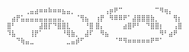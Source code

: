 ⠀⠀⠀⠀⢀⣤⣴⠶⠶⠷⠶⠶⣦⣤⡀⠀⠀⠀⠀
⠀⠀⢠⡶⠟⠉⠀⠀⠀⠀⠀⠀⠀⠉⠻⢶⡄⠀⠀
⠀⣴⡟⣥⣤⣤⣤⣤⣤⣤⣤⣤⡀⠀⠀⠈⢻⣦⠀
⢰⡟⠀⠻⠿⠿⠟⠁⣼⣿⣿⣿⣷⡀⠀⠀⠀⢻⡆
⣿⠃⠀⠀⠀⠀⠀⣼⣿⡏⠙⣿⣿⣇⠀⠀⠀⠘⣿
⣿⡄⠀⠀⠀⠀⣴⣿⠟⠃⠀⠙⣿⣿⡆⠀⠀⢠⣿
⠹⣧⠀⠀⠀⢸⡟⠁⠀⠀⠀⠀⠘⢿⣷⡀⠀⣼⠏
⠀⠻⣦⠀⠀⠀⠀⠀⠀⠀⠀⠀⠀⠀⠻⠃⣴⠟⠀
⠀⠀⠙⢷⣤⣀⠀⠀⠀⠀⠀⠀⠀⣀⣤⡾⠋⠀⠀
⠀⠀⠀⠀⠈⠛⠻⠶⠶⠶⠶⠶⠟⠛⠁⠀⠀⠀⠀
